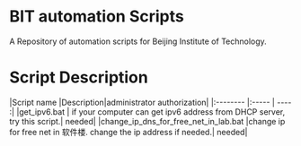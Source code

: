 # BIT automation Scripts
A Repository of automation scripts for Beijing Institute of Technology.

# Script Description
|Script name |Description|administrator authorization|
|:--------   |:-----  | ---- :|
|get_ipv6.bat | if your computer can get ipv6 address from DHCP server, try this script.| needed|
|change_ip_dns_for_free_net_in_lab.bat |change ip for free net in 软件楼. change the ip address if needed.| needed|